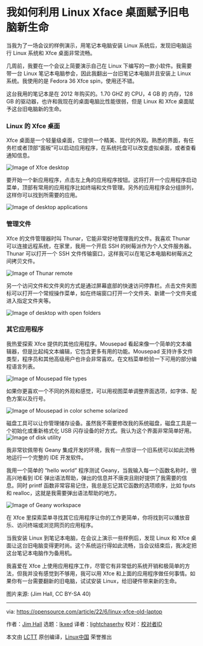 [#]: subject: "How I gave my old laptop new life with the Linux Xfce desktop"
[#]: via: "https://opensource.com/article/22/6/linux-xfce-old-laptop"
[#]: author: "Jim Hall https://opensource.com/users/jim-hall"
[#]: collector: "lkxed"
[#]: translator: "lightchaserhy"
[#]: reviewer: " "
[#]: publisher: " "
[#]: url: " "

我如何利用 Linux Xface 桌面赋予旧电脑新生命
======
当我为了一场会议的样例演示，用笔记本电脑安装 Linux 系统后，发现旧电脑运行 Linux 系统和 Xfce 桌面非常流畅。

几周前，我要在一个会议上简要演示自己在 Linux 下编写的一款小软件。我需要带一台 Linux 笔记本电脑参会，因此我翻出一台旧笔记本电脑并且安装上 Linux 系统。我使用的是 Fedora 36 Xfce spin，使用还不错。

这台我用的笔记本是在 2012 年购买的。1.70 GHZ 的 CPU，4 GB 的 内存，128 GB 的驱动器，也许和我现在的桌面电脑比性能很弱，但是 Linux 和 Xfce 桌面赋予这台旧电脑新的生命。

### Linux 的 Xfce 桌面

Xfce 桌面是一个轻量级桌面，它提供一个精美、现代的外观。熟悉的界面，有任务栏或者顶部“面板”可以启动应用程序，在系统托盘可以改变虚拟桌面，或者查看通知信息。

![Image of Xfce desktop][6]

要开始一个新应用程序，点击左上角的应用程序按钮。这将打开一个应用程序启动菜单，顶部有常用的应用程序比如终端和文件管理。另外的应用程序会分组排列，这样你可以找到所需要的应用。

![Image of desktop applications][7]

### 管理文件

Xfce 的文件管理器时叫 Thunar，它能非常好地管理我的文件。我喜欢 Thunar 可以连接远程系统，在家里，我用一个开启 SSH 的树莓派作为个人文件服务器。Thunar 可以打开一个 SSH 文件传输窗口，这样我可以在笔记本电脑和树莓派之间拷贝文件。

![Image of Thunar remote][9]

另一个访问文件和文件夹的方式是通过屏幕底部的快速访问停靠栏。点击文件夹图标可以打开一个常规操作菜单，如在终端窗口打开一个文件夹、新建一个文件夹或进入指定文件夹等。

![Image of desktop with open folders][10]

### 其它应用程序

我热爱探索 Xfce 提供的其他应用程序。Mousepad 看起来像一个简单的文本编辑器，但是比起纯文本编辑，它包含更多有用的功能。Mousepad 支持许多文件类型，程序员和其他高级用户也许会非常喜欢。在文档菜单检验一下可用的部分编程语言列表。

![Image of Mousepad file types][11]

如果你更喜欢一个不同的外观和感觉，可以用视图菜单调整界面选项，如字体、配色方案以及行号。

![Image of Mousepad in color scheme solarized][12]

磁盘工具可以让你管理储存设备。虽然我不需要修改我的系统磁盘，磁盘工具是一个初始化或重新格式化 USB 闪存设备的好方式。我认为这个界面非常简单好用。
![Image of disk utility][13]

我非常钦佩带有 Geany 集成开发的环境，我有一点惊讶一个旧系统可以如此流畅地运行一个完整的 IDE 开发软件。

我用一个简单的 “hello world” 程序测试 Geany，当我输入每一个函数名称时，很高兴地看到 IDE 弹出语法帮助，弹出的信息并不唐突且刚好提供了我需要的信息。同时 printf 函数非常容易记住，我总是忘记其它函数的选项顺序，比如 fputs 和 realloc，这就是我需要弹出语法帮助的地方。

![Image of Geany workspace][14]

在 Xfce 里探索菜单寻找其它应用程序让你的工作更简单，你将找到可以播放音乐、访问终端或浏览网页的应用程序。

当我安装 Linux 到笔记本电脑，在会议上演示一些样例后，发现 Linux 和 Xfce 桌面让这台旧电脑变得更时尚。这个系统运行得如此流畅，当会议结束后，我决定把这台笔记本电脑作为备用机。

我喜爱在 Xfce 上使用应用程序工作，尽管它有非常低的系统开销和极简单的方法，但我并没有感觉到不够用，我可以用 Xfce 和上面的应用程序做任何事情。如果你有一台需要翻新的旧电脑，试试安装  Linux，给旧硬件带来新的生命。

图片来源: (Jim Hall, CC BY-SA 40)

--------------------------------------------------------------------------------

via: https://opensource.com/article/22/6/linux-xfce-old-laptop

作者：[Jim Hall][a]
选题：[lkxed][b]
译者：[lightchaserhy](https://github.com/lightchaserhy)
校对：[校对者ID](https://github.com/校对者ID)

本文由 [LCTT](https://github.com/LCTT/TranslateProject) 原创编译，[Linux中国](https://linux.cn/) 荣誉推出

[a]: https://opensource.com/users/jim-hall
[b]: https://github.com/lkxed
[1]: https://opensource.com/sites/default/files/lead-images/coffee_tea_laptop_computer_work_desk.png
[2]: https://unsplash.com/@jonasleupe?utm_source=unsplash&utm_medium=referral&utm_content=creditCopyText
[3]: https://unsplash.com/s/photos/tea-cup-computer?utm_source=unsplash&utm_medium=referral&utm_content=creditCopyText
[4]: https://spins.fedoraproject.org/xfce/download/index.html
[5]: https://opensource.com/article/19/12/xfce-linux-desktop
[6]: https://opensource.com/sites/default/files/2022-06/Linuxlaptop1.png
[7]: https://opensource.com/sites/default/files/2022-06/linuxlaptopDesktopApps.png
[8]: https://opensource.com/article/20/3/personal-file-server-ssh
[9]: https://opensource.com/sites/default/files/2022-06/LinuxlaptopThunarremote.png
[10]: https://opensource.com/sites/default/files/2022-06/LinuxlaptopDesk.png
[11]: https://opensource.com/sites/default/files/2022-06/LinuxlaptopMousepadfiletype.png
[12]: https://opensource.com/sites/default/files/2022-06/Linuxlaptopmousepadsolarized.png
[13]: https://opensource.com/sites/default/files/2022-06/linuxlaptopdisks.png
[14]: https://opensource.com/sites/default/files/2022-06/Linuxlaptopgeany.png
